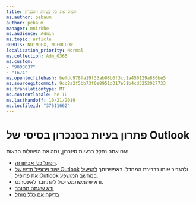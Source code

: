 ```yaml
---
title: תפוס את כל בעיות הסנכרון
ms.author: pebaum
author: pebaum
manager: mnirkhe
ms.audience: Admin
ms.topic: article
ROBOTS: NOINDEX, NOFOLLOW
localization_priority: Normal
ms.collection: Adm_O365
ms.custom:
- "9000037"
- "1674"
ms.openlocfilehash: befdc978fa19f33ab08b6f3cc1a450129a886be5
ms.sourcegitcommit: 9cc8a2f5bb73f0e8951d317e51b4cd3253027733
ms.translationtype: MT
ms.contentlocale: he-IL
ms.lasthandoff: 10/21/2019
ms.locfileid: "37611662"
---
```

# <a name="basic-outlook-sync-troubleshooting"></a>פתרון בעיות בסנכרון בסיסי של Outlook

אם אתה נתקל בבעיות סינכרון, נסה את הפעולות הבאות:

- [הפעל כלי אבחון זה](https://aka.ms/sara-outlooksendreceive).
- [יצור פרופיל חדש של Outlook](https://support.office.com/article/f544c1ba-3352-4b3b-be0b-8d42a540459d) ולהגדיר אותו כברירת המחדל. באפשרותך [להפעיל את פרופיל Outlook](https://aka.ms/SaRA-OutlookSetupProfile) במחשב המושפע.
- ודא שהמשתמש יכול להתחבר לאינטרנט. 
- [ודא שאתה מחובר](https://support.office.com/article/2460e4a8-16c7-47fc-b204-b1549275aac9)
- [בדיקה אם כלל מוחל](https://support.office.com/article/C24F5DEA-9465-4DF4-AD17-A50704D66C59)